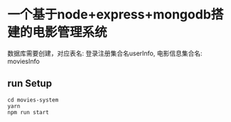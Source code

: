 
# 一个基于node+express+mongodb搭建的电影管理系统
数据库需要创建，对应表名: 登录注册集合名userInfo,
电影信息集合名: moviesInfo
## run Setup
```
cd movies-system
yarn
npm run start
```